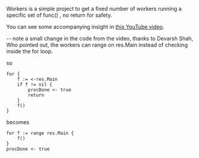 Workers is a simple project to get a fixed number of workers running a specific set of func() , no return for safety.

You can see some accompanying insight in [this YouTube video](https://youtu.be/CUG1vfnO3zI).

-- note a small change in the code from the video, thanks to Devarsh Shah, Who pointed out, the workers can range on res.Main instead of checking inside the for loop.

so

    for {
        f := <-res.Main
        if f != nil {
            procDone <- true
            return
        }
        f()
    }

becomes

    for f := range res.Main {
        f()
    }
    procDone <- true

